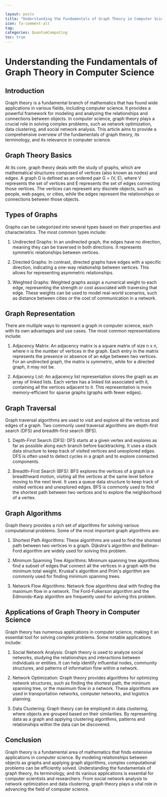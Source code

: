 ```yaml
---

layout: posts
title: "Understanding the Fundamentals of Graph Theory in Computer Science"
icon: fa-comment-alt
tag:      
categories: QuantumComputing
toc: true
---
```




# Understanding the Fundamentals of Graph Theory in Computer Science

## Introduction

Graph theory is a fundamental branch of mathematics that has found wide applications in various fields, including computer science. It provides a powerful framework for modeling and analyzing the relationships and connections between objects. In computer science, graph theory plays a crucial role in solving complex problems, such as network optimization, data clustering, and social network analysis. This article aims to provide a comprehensive overview of the fundamentals of graph theory, its terminology, and its relevance in computer science.

## Graph Theory Basics

At its core, graph theory deals with the study of graphs, which are mathematical structures composed of vertices (also known as nodes) and edges. A graph G is defined as an ordered pair G = (V, E), where V represents the set of vertices and E represents the set of edges connecting those vertices. The vertices can represent any discrete objects, such as people, web pages, or cities, while the edges represent the relationships or connections between those objects.

## Types of Graphs

Graphs can be categorized into several types based on their properties and characteristics. The most common types include:

1. Undirected Graphs: In an undirected graph, the edges have no direction, meaning they can be traversed in both directions. It represents symmetric relationships between vertices.

2. Directed Graphs: In contrast, directed graphs have edges with a specific direction, indicating a one-way relationship between vertices. This allows for representing asymmetric relationships.

3. Weighted Graphs: Weighted graphs assign a numerical weight to each edge, representing the strength or cost associated with traversing that edge. These weights can be used to model real-world scenarios, such as distance between cities or the cost of communication in a network.

## Graph Representation

There are multiple ways to represent a graph in computer science, each with its own advantages and use cases. The most common representations include:

1. Adjacency Matrix: An adjacency matrix is a square matrix of size n x n, where n is the number of vertices in the graph. Each entry in the matrix represents the presence or absence of an edge between two vertices. For an undirected graph, the matrix is symmetric, while for a directed graph, it may not be.

2. Adjacency List: An adjacency list representation stores the graph as an array of linked lists. Each vertex has a linked list associated with it, containing all the vertices adjacent to it. This representation is more memory-efficient for sparse graphs (graphs with fewer edges).

## Graph Traversal

Graph traversal algorithms are used to visit and explore all the vertices and edges of a graph. Two commonly used traversal algorithms are depth-first search (DFS) and breadth-first search (BFS).

1. Depth-First Search (DFS): DFS starts at a given vertex and explores as far as possible along each branch before backtracking. It uses a stack data structure to keep track of visited vertices and unexplored edges. DFS is often used to detect cycles in a graph and to explore connected components.

2. Breadth-First Search (BFS): BFS explores the vertices of a graph in a breadthward motion, visiting all the vertices at the same level before moving to the next level. It uses a queue data structure to keep track of visited vertices and unexplored edges. BFS is commonly used to find the shortest path between two vertices and to explore the neighborhood of a vertex.

## Graph Algorithms

Graph theory provides a rich set of algorithms for solving various computational problems. Some of the most important graph algorithms are:

1. Shortest Path Algorithms: These algorithms are used to find the shortest path between two vertices in a graph. Dijkstra's algorithm and Bellman-Ford algorithm are widely used for solving this problem.

2. Minimum Spanning Tree Algorithms: Minimum spanning tree algorithms find a subset of edges that connect all the vertices in a graph with the minimum total weight. Kruskal's algorithm and Prim's algorithm are commonly used for finding minimum spanning trees.

3. Network Flow Algorithms: Network flow algorithms deal with finding the maximum flow in a network. The Ford-Fulkerson algorithm and the Edmonds-Karp algorithm are frequently used for solving this problem.

## Applications of Graph Theory in Computer Science

Graph theory has numerous applications in computer science, making it an essential tool for solving complex problems. Some notable applications include:

1. Social Network Analysis: Graph theory is used to analyze social networks, studying the relationships and interactions between individuals or entities. It can help identify influential nodes, community structures, and patterns of information flow within a network.

2. Network Optimization: Graph theory provides algorithms for optimizing network structures, such as finding the shortest path, the minimum spanning tree, or the maximum flow in a network. These algorithms are used in transportation networks, computer networks, and logistics planning.

3. Data Clustering: Graph theory can be employed in data clustering, where objects are grouped based on their similarities. By representing data as a graph and applying clustering algorithms, patterns and relationships within the data can be discovered.

## Conclusion

Graph theory is a fundamental area of mathematics that finds extensive applications in computer science. By modeling relationships between objects as graphs and applying graph algorithms, complex computational problems can be efficiently solved. Understanding the fundamentals of graph theory, its terminology, and its various applications is essential for computer scientists and researchers. From social network analysis to network optimization and data clustering, graph theory plays a vital role in advancing the field of computer science.